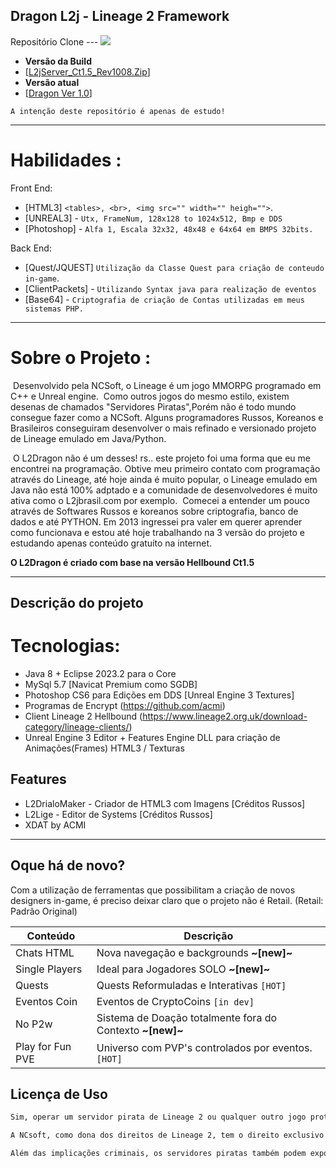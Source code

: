 ## Dragon L2j - Lineage 2 Framework
Repositório Clone ---  [![](https://scontent.ffor39-1.fna.fbcdn.net/v/t39.30808-6/461661730_8233047166813954_8682889789224009600_n.jpg?_nc_cat=105&ccb=1-7&_nc_sid=127cfc&_nc_ohc=6jAydaNPSsUQ7kNvgFJqATe&_nc_ht=scontent.ffor39-1.fna&_nc_gid=AFzJJhIovCfwL9vQpvUtrJR&oh=00_AYDLY1pCfrrDGRHMwn6s0mEE2h1JGLgLk0lYR0-xreC5jA&oe=66FE3B42)](https://l2jserver.com/pt/)
 - **Versão da Build**
- [[L2jServer_Ct1.5_Rev1008.Zip](https://drive.google.com/file/d/1hKhvpqWekW3b-iTVToK_NxfdRkGk8D7b/view?usp=sharing)]
- **Versão atual**
- [[Dragon Ver 1.0](#)]


`A intenção deste repositório é apenas de estudo!`
___ 
# Habilidades :

Front End:
- [HTML3] `<tables>, <br>, <img src="" width="" heigh="">`.
- [UNREAL3] - `Utx, FrameNum, 128x128 to 1024x512, Bmp e DDS`
- [Photoshop] - `Alfa 1, Escala 32x32, 48x48 e 64x64 em BMPS 32bits.`


Back End:
- [Quest/JQUEST] `Utilização da Classe Quest para criação de conteudo in-game`.
- [ClientPackets] - `Utilizando Syntax java para realização de eventos`
- [Base64] - `Criptografia de criação de Contas utilizadas em meus sistemas PHP.`

___
# Sobre o Projeto : 
​	Desenvolvido pela NCSoft, o Lineage é um jogo MMORPG programado em C++ e Unreal engine.
​	Como outros jogos do mesmo estilo, existem desenas de chamados "Servidores Piratas",Porém não é todo mundo consegue fazer como a NCSoft. Alguns programadores Russos, Koreanos e Brasileiros conseguiram desenvolver o mais refinado e versionado projeto de Lineage emulado em Java/Python. 

​	O L2Dragon não é um desses! rs.. este projeto foi uma forma que eu me encontrei na programação. Obtive meu primeiro contato com programação através do Lineage, até hoje ainda é muito popular, o Lineage emulado em Java não está 100% adptado e a comunidade de desenvolvedores é muito ativa como o L2jbrasil.com por exemplo.
​	Comecei a entender um pouco através de Softwares Russos e koreanos sobre criptografia, banco de dados e até PYTHON. Em 2013 ingressei pra valer em querer aprender como funcionava e estou até hoje trabalhando na 3 versão do projeto e estudando apenas conteúdo gratuíto na internet.

 **O L2Dragon é criado com base na versão Hellbound Ct1.5**
___
## Descrição do projeto

# Tecnologias:
- Java 8 + Eclipse 2023.2 para o Core
- MySql 5.7 [Navicat Premium como SGDB]
- Photoshop CS6 para Edições em DDS [Unreal Engine 3 Textures]
- Programas de Encrypt (https://github.com/acmi)
- Client Lineage 2 Hellbound (https://www.lineage2.org.uk/download-category/lineage-clients/)
- Unreal Engine 3 Editor + Features Engine DLL para criação de Animações(Frames) HTML3 / Texturas


## Features

- L2DrialoMaker - Criador de HTML3 com Imagens [Créditos Russos]
- L2Lige - Editor de Systems [Créditos Russos]
- XDAT by ACMI

----

## Oque há de novo?

Com a utilização de ferramentas que possibilitam a criação de novos designers in-game, é preciso deixar claro que o projeto não é Retail. (Retail: Padrão Original)

| Conteúdo | Descrição |
| ------ | ------ |
| Chats HTML | Nova navegação e backgrounds  **~[new]~** |
| Single Players | Ideal para Jogadores SOLO **~[new]~** |
| Quests | Quests Reformuladas e Interativas `[HOT]` |
| Eventos Coin | Eventos de CryptoCoins `[in dev]` |
| No P2w | Sistema de Doação totalmente fora do Contexto **~[new]~** |
| Play for Fun PVE | Universo com PVP's controlados por eventos. `[HOT]` |



## Licença de Uso
```sh
Sim, operar um servidor pirata de Lineage 2 ou qualquer outro jogo protegido por direitos autorais é considerado crime em muitos países. Isso se enquadra como uma violação de direitos autorais, de acordo com as legislações de propriedade intelectual, como a Lei de Direitos Autorais no Brasil (Lei 9.610/98). Além disso, pode envolver outros crimes, como pirataria de software, violação de contratos e até práticas de fraude.

A NCsoft, como dona dos direitos de Lineage 2, tem o direito exclusivo de distribuir e operar o jogo. Quando alguém cria ou administra um servidor privado sem a permissão da empresa, está violando esses direitos, o que pode resultar em ações legais, como multas, indenizações e até penas de prisão, dependendo do país e da gravidade do caso.

Além das implicações criminais, os servidores piratas também podem expor seus operadores e jogadores a riscos legais e de segurança, como roubo de dados e fraudes financeiras.

```
